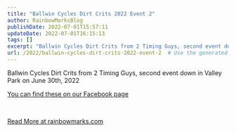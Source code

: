 ```yaml
---
title: "Ballwin Cycles Dirt Crits 2022 Event 2"
author: RainbowMarksBlog
publishDate: 2022-07-01T15:57:11
updateDate: 2022-07-01T16:15:13
tags: []
excerpt: "Ballwin Cycles Dirt Crits from 2 Timing Guys, second event down in Valley Park on June 30th, 2022  You can find these on our Facebook page  &nbsp; "
url: /2022/ballwin-cycles-dirt-crits-2022-event-2  # Use the generated URL with year
---
```

<p>Ballwin Cycles Dirt Crits from 2 Timing Guys, second event down in Valley Park on June 30th, 2022</p>  <p><a href="https://www.facebook.com/media/set/?set=a.2656612074472302&amp;type=3">You can find these on our Facebook page</a></p>  <p>&nbsp;</p>  <a href="https://rainbowmarks.com/Events/2022/06/BallwinCyclesDirtCrits2022-2">Read More at rainbowmarks.com</a>
